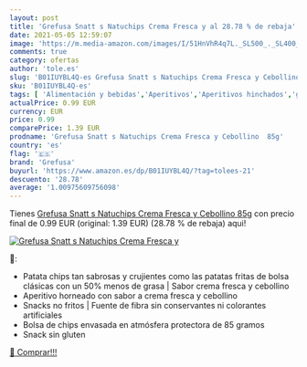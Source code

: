 ```yaml
---
layout: post
title: 'Grefusa Snatt s Natuchips Crema Fresca y al 28.78 % de rebaja'
date: 2021-05-05 12:59:07
image: 'https://m.media-amazon.com/images/I/51HnVhR4q7L._SL500_._SL400_.jpg'
comments: true
category: ofertas
author: 'tole.es'
slug: 'B01IUYBL4Q-es Grefusa Snatt s Natuchips Crema Fresca y Cebollino 85g'
sku: 'B01IUYBL4Q-es'
tags: [ 'Alimentación y bebidas','Aperitivos','Aperitivos hinchados','grefusa','snatt', ]
actualPrice: 0.99 EUR
currency: EUR
price: 0.99
comparePrice: 1.39 EUR
prodname: 'Grefusa Snatt s Natuchips Crema Fresca y Cebollino  85g'
country: 'es'
flag: '🇪🇸'
brand: 'Grefusa'
buyurl: 'https://www.amazon.es/dp/B01IUYBL4Q/?tag=tolees-21'
descuento: '28.78'
average: '1.00975609756098'
---
```


Tienes [Grefusa Snatt s Natuchips Crema Fresca y Cebollino  85g](https://www.amazon.es/dp/B01IUYBL4Q/?tag=tolees-21) con precio final de  0.99 EUR (original: 1.39 EUR) (28.78 %  de rebaja) aqui!

[![Grefusa Snatt s Natuchips Crema Fresca y](https://m.media-amazon.com/images/I/51HnVhR4q7L._SL500_._SL400_.jpg)](https://www.amazon.es/dp/B01IUYBL4Q/?tag=tolees-21)

🔎:

- Patata chips tan sabrosas y crujientes como las patatas fritas de bolsa clásicas con un 50% menos de grasa | Sabor crema fresca y cebollino
- Aperitivo horneado con sabor a crema fresca y cebollino
- Snacks no fritos | Fuente de fibra sin conservantes ni colorantes artificiales
- Bolsa de chips envasada en atmósfera protectora de 85 gramos
- Snack sin gluten

[🛒 Comprar!!!](https://www.amazon.es/dp/B01IUYBL4Q/?tag=tolees-21)
